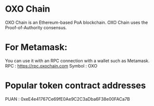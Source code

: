 # OXO Chain

OXO Chain is an Ethereum-based PoA blockchain. 
OXO Chain uses the Proof-of-Authority consensus.

# For Metamask:

You can use it with an RPC connection with a wallet such as Metamask. 
RPC    : https://rpc.oxochain.com
Symbol : OXO

# Popular token contract addresses

PUAN : 0xeE4e41767Ce69fE0Ae9C2C3aDba6F38e00FACa7B
